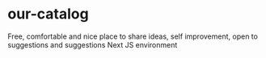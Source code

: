 # our-catalog
Free, comfortable and nice place to share ideas, self improvement, open to suggestions and suggestions Next JS environment 

